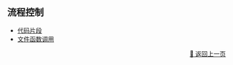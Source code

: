 ## 流程控制

- [代码片段](./code_seg-zh_CN.md) 
- [文件函数调用](./function-zh_CN.md) 
<!-- 

function
call ai agent
call web api
save data
load data
fix arguments
jumper


- [调用AI-Agent](./) 
- [调用网络API](./) 
- [保存数据](./) 
- [读出数据](./) 
- [修正参数](./) 
- [飞线](./)  -->


<p align="right" >
  <a href="../../components/index-zh_CN.md">
    🔗 返回上一页
  </a>
</p>
